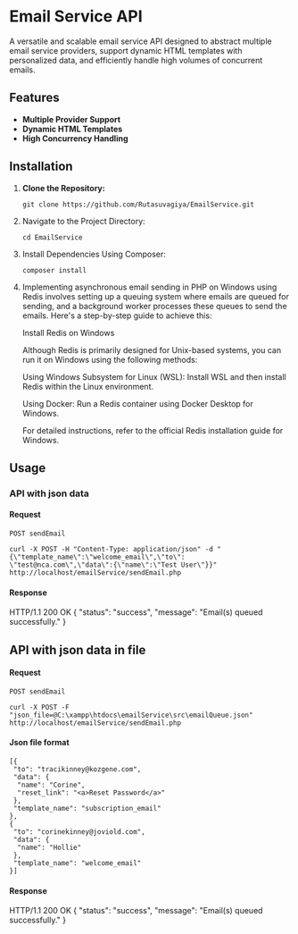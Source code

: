 # Email Service API

A versatile and scalable email service API designed to abstract multiple email service providers, support dynamic HTML templates with personalized data, and efficiently handle high volumes of concurrent emails.

## Features

- **Multiple Provider Support** 
- **Dynamic HTML Templates** 
- **High Concurrency Handling** 


## Installation

1. **Clone the Repository:**

    `git clone https://github.com/Rutasuvagiya/EmailService.git`

2. Navigate to the Project Directory:

    `cd EmailService`

3. Install Dependencies Using Composer:

    `composer install`

4. Implementing asynchronous email sending in PHP on Windows using Redis involves setting up a queuing system where emails are queued for sending, and a background worker processes these queues to send the emails. Here's a step-by-step guide to achieve this:

    Install Redis on Windows

    Although Redis is primarily designed for Unix-based systems, you can run it on Windows using the following methods:

    Using Windows Subsystem for Linux (WSL): Install WSL and then install Redis within the Linux environment.

    Using Docker: Run a Redis container using Docker Desktop for Windows.

    For detailed instructions, refer to the official Redis installation guide for Windows.



## Usage

### API with json data

#### Request

`POST sendEmail`

    curl -X POST -H "Content-Type: application/json" -d "{\"template_name\":\"welcome_email\",\"to\": \"test@nca.com\",\"data\":{\"name\":\"Test User\"}}" http://localhost/emailService/sendEmail.php

#### Response
HTTP/1.1 200 OK
      {
        "status": "success",
        "message": "Email(s) queued successfully."
      }

## API with json data in file

#### Request

`POST sendEmail`

    curl -X POST -F "json_file=@C:\xampp\htdocs\emailService\src\emailQueue.json" http://localhost/emailService/sendEmail.php

#### Json file format
    [{
     "to": "tracikinney@kozgene.com",
     "data": {
      "name": "Corine",
      "reset_link": "<a>Reset Password</a>"
     },
     "template_name": "subscription_email"
    },
    {
     "to": "corinekinney@joviold.com",
     "data": {
      "name": "Hollie"
     },
     "template_name": "welcome_email"
    }]

#### Response
HTTP/1.1 200 OK
      {
        "status": "success",
        "message": "Email(s) queued successfully."
      }

